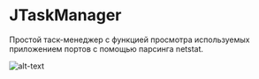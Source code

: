 # JTaskManager
Простой таск-менеджер с функцией просмотра используемых приложением портов с помощью парсинга netstat.

![alt-text](https://i.imgur.com/bk8ls3c.png)
